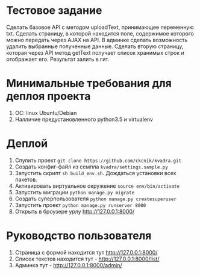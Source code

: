 # Тестовое задание

Сделать базовое API с методом uploadText,
принимающее переменную txt.
Сделать страницу, в которой находится
поле, содержимое которого можно
передать через AJAX на API.
В админке сделать возможность удалить
выбранные полученные данные.
Сделать вторую страницу, которая
через API метод getText получает список
хранимых строк и отображает его.
Результат залить в гит.

# Минимальные требования для деплоя проекта
1) ОС: linux Ubuntu/Debian
2) Налличие предустановленного python3.5 и virtualenv

# Деплой
1) Спулить проект ```git clone https://github.com/ckcnik/kvadra.git```
2) Создать конфиг-файл из семпла ```kvadra/settings.sample.py```
3) Запустить скрипт ```sh build_env.sh```. Дождаться установки всех пакетов.
4) Активировать виртуальное окружение ```source env/bin/activate```
5) Запустить миграции ```python manage.py migrate```
6) Создать суперпользователя ```python manage.py createsuperuser```
6) Запустить проект ```python manage.py runserver 8000```
7) Открыть в броузере урлу http://127.0.0.1:8000/

# Руководство пользователя
1) Страница с формой находится тут http://127.0.0.1:8000/
2) Список текстов находится тут - http://127.0.0.1:8000/list/
3) Админка тут - http://127.0.0.1:8000/admin/
